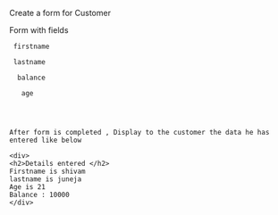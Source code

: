 

 Create a form for Customer 
 
 Form  with fields
   
     firstname  
   
     lastname
    
      balance
    
       age
  
    
    
    
    After form is completed , Display to the customer the data he has entered like below
    
    <div>
    <h2>Details entered </h2>
    Firstname is shivam
    lastname is juneja
    Age is 21
    Balance : 10000
    </div>
    
    
    
    
    
